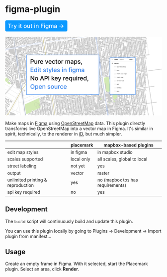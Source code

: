 # figma-plugin

<a href='https://www.figma.com/community/plugin/1189962635826293304/Placemark'><img src='./.media/try-it-out.png' width="200" alt='Try it out in figma'></a>

![Figma plugin preview](./.media/splash.png)

Make maps in [Figma](https://www.figma.com/) using [OpenStreetMap](https://www.openstreetmap.org/)
data. This plugin directly transforms live OpenStreetMap into a vector map in Figma.
It's similar in spirit, technically, to the renderer in [iD](https://github.com/openstreetmap/iD),
but much simpler.

|                                   | **placemark** | **mapbox-based plugins**         |
|-----------------------------------|---------------|----------------------------------|
| edit map styles                   | in figma      | in mapbox studio                 |
| scales supported                  | local only    | all scales, global to local      |
| street labeling                   | not yet       | yes                              |
| output                            | vector        | raster                           |
| unlimited printing & reproduction | yes           | no (mapbox tos has requirements) |
| api key required                  | no            | yes                              |

## Development

The `build` script will continuously build and update this plugin.

You can use this plugin locally by going
to Plugins → Development → Import plugin from manifest…

## Usage

Create an empty frame in Figma. With it selected, start the Placemark plugin.
Select an area, click **Render**.
